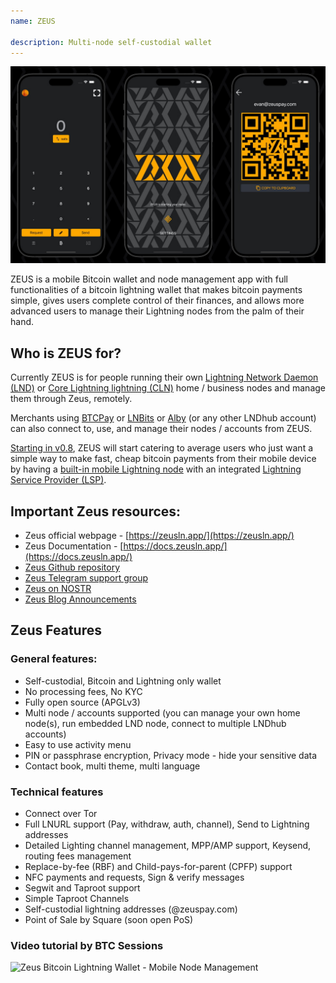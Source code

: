```yaml
---
name: ZEUS

description: Multi-node self-custodial wallet
---
```


![Zeus](assets/zeus_intro.jpg)

ZEUS is a mobile Bitcoin wallet and node management app with full functionalities of a bitcoin lightning wallet that makes bitcoin payments simple, gives users complete control of their finances, and allows more advanced users to manage their Lightning nodes from the palm of their hand.

## Who is ZEUS for?
Currently ZEUS is for people running their own [Lightning Network Daemon (LND)](https://lightning.engineering/) or [Core Lightning lightning (CLN)](https://blockstream.com/lightning/) home / business nodes and manage them through Zeus, remotely.

Merchants using [BTCPay](https://btcpayserver.org/) or [LNBits](https://lnbits.com/) or [Alby](https://getalby.com/) (or any other LNDhub account) can also connect to, use, and manage their nodes / accounts from ZEUS.

[Starting in v0.8](https://blog.zeusln.com/zeus-v0-8-0-open-beta/), ZEUS will start catering to average users who just want a simple way to make fast, cheap bitcoin payments from their mobile device by having a [built-in mobile Lightning node](https://docs.zeusln.app/category/embedded-node) with an integrated [Lightning Service Provider (LSP)](https://docs.zeusln.app/lsp/intro).

## Important Zeus resources:
- Zeus official webpage - [https://zeusln.app/](https://zeusln.app/)
- Zeus Documentation - [https://docs.zeusln.app/](https://docs.zeusln.app/)
- [Zeus Github repository](https://github.com/ZeusLN/zeus)
- [Zeus Telegram support group](https://t.me/ZeusLN)
- [Zeus on NOSTR](https://iris.to/zeus@zeusln.app)
- [Zeus Blog Announcements](https://blog.zeusln.com)

## Zeus Features
### General features:
- Self-custodial, Bitcoin and Lightning only wallet
- No processing fees, No KYC
- Fully open source (APGLv3)
- Multi node / accounts supported (you can manage your own home node(s), run embedded LND node, connect to multiple LNDhub accounts)
- Easy to use activity menu
- PIN or passphrase encryption, Privacy mode - hide your sensitive data
- Contact book, multi theme, multi language

### Technical features
- Connect over Tor
- Full LNURL support (Pay, withdraw, auth, channel), Send to Lightning addresses
- Detailed Lighting channel management, MPP/AMP support, Keysend, routing fees management
- Replace-by-fee (RBF) and Child-pays-for-parent (CPFP) support
- NFC payments and requests, Sign & verify messages
- Segwit and Taproot support
- Simple Taproot Channels
- Self-custodial lightning addresses (@zeuspay.com)
- Point of Sale by Square (soon open PoS)

### Video tutorial by BTC Sessions

![Zeus Bitcoin Lightning Wallet - Mobile Node Management](https://youtu.be/hmmehTnV3ys)
